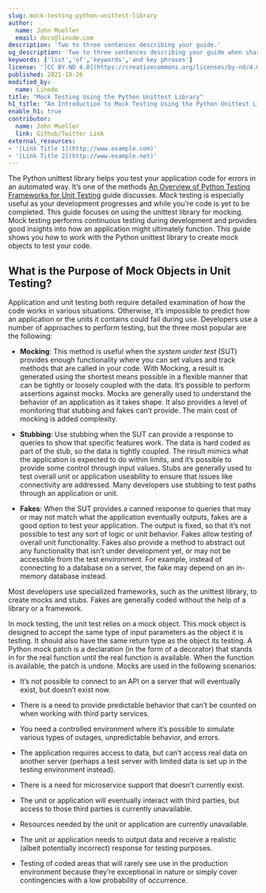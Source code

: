 ```yaml
---
slug: mock-testing-python-unittest-library
author:
  name: John Mueller
  email: docs@linode.com
description: 'Two to three sentences describing your guide.'
og_description: 'Two to three sentences describing your guide when shared on social media.'
keywords: ['list','of','keywords','and key phrases']
license: '[CC BY-ND 4.0](https://creativecommons.org/licenses/by-nd/4.0)'
published: 2021-10-26
modified_by:
  name: Linode
title: "Mock Testing Using the Python Unittest Library"
h1_title: "An Introduction to Mock Testing Using the Python Unittest Library"
enable_h1: true
contributor:
  name: John Mueller
  link: Github/Twitter Link
external_resources:
- '[Link Title 1](http://www.example.com)'
- '[Link Title 2](http://www.example.net)'
---
```


The Python unittest library helps you test your application code for errors in an automated way. It’s one of the methods [An Overview of Python Testing Frameworks for Unit Testing](/docs/guides/python-testing-frameworks-for-software-unit-testing/#unittest-python-testing-framework-example) guide discusses. *Mock* testing is especially useful as your development progresses and while you're code is yet to be completed. This guide focuses on using the unittest library for mocking. Mock testing performs continuous testing during development and provides good insights into how an application might ultimately function. This guide shows you how to work with the Python unittest library to create mock objects to test your code.

## What is the Purpose of Mock Objects in Unit Testing?

Application and unit testing both require detailed examination of how the code works in various situations. Otherwise, it’s impossible to predict how an application or the units it contains could fail during use. Developers use a number of approaches to perform testing, but the three most popular are the following:

- **Mocking**: This method is useful when the *system under test* (SUT) provides enough functionality where you can set values and track methods that are called in your code. With Mocking, a result is generated using the shortest means possible in a flexible manner that can be tightly or loosely coupled with the data. It’s possible to perform assertions against mocks. Mocks are generally used to understand the behavior of an application as it takes shape. It also provides a level of monitoring that stubbing and fakes can’t provide. The main cost of mocking is added complexity.

- **Stubbing**: Use stubbing when the SUT can provide a response to queries to show that specific features work. The data is hard coded as part of the stub, so the data is tightly coupled. The result mimics what the application is expected to do within limits, and it’s possible to provide some control through input values. Stubs are generally used to test overall unit or application useability to ensure that issues like connectivity are addressed. Many developers use stubbing to test paths through an application or unit.

- **Fakes**: When the SUT provides a canned response to queries that may or may not match what the application eventually outputs, fakes are a good option to test your application. The output is fixed, so that it’s not possible to test any sort of logic or unit behavior. Fakes allow testing of overall unit functionality. Fakes also provide a method to abstract out any functionality that isn’t under development yet, or may not be accessible from the test environment. For example, instead of connecting to a database on a server, the fake may depend on an in-memory database instead.

Most developers use specialized frameworks, such as the unittest library, to create mocks and stubs. Fakes are generally coded without the help of a library or a framework.

In mock testing, the unit test relies on a mock object. This mock object is designed to accept the same type of input parameters as the object it is testing. It should also have the same return type as the object its testing. A Python mock patch is a declaration (in the form of a decorator) that stands in for the real function until the real function is available. When the function is available, the patch is undone. Mocks are used in the following scenarios:

- It’s not possible to connect to an API on a server that will eventually exist, but doesn’t exist now.

- There is a need to provide predictable behavior that can’t be counted on when working with third party services.

- You need a controlled environment where it’s possible to simulate various types of outages, unpredictable behavior, and errors.

- The application requires access to data, but can’t access real data on another server (perhaps a test server with limited data is set up in the testing environment instead).

- There is a need for microservice support that doesn’t currently exist.

- The unit or application will eventually interact with third parties, but access to those third parties is currently unavailable.

- Resources needed by the unit or application are currently unavailable.

- The unit or application needs to output data and receive a realistic (albeit potentially incorrect) response for testing purposes.

- Testing of coded areas that will rarely see use in the production environment because they’re exceptional in nature or simply cover contingencies with a low probability of occurrence.



